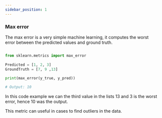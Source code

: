 ```yaml
---
sidebar_position: 1
---
```


### Max error


The max error is a very simple machine learning, it computes the worst error between the predicted values and ground truth.

```py

from sklearn.metrics import max_error
  
Predicted = [1, 2, 3]
GroundTruth = [7, 9 ,13]
  
print(max_error(y_true, y_pred))

# Output: 10

```

In this code example we can the third value in the lists 13 and 3 is the worst error, hence 10 was the output. 

This metric can useful in cases to find outliers in the data.
